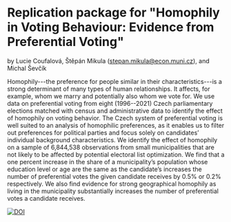 # Replication package for "Homophily in Voting Behaviour: Evidence from Preferential Voting" 

by Lucie Coufalová, Štěpán Mikula (stepan.mikula@econ.muni.cz), and Michal Ševčík

Homophily---the preference for people similar in their characteristics---is a strong determinant of many types of human relationships. It affects, for example, whom we marry and potentially also whom we vote for. We use data on preferential voting from eight (1996--2021) Czech parliamentary elections matched with census and administrative data to identify the effect of homophily on voting behavior. The Czech system of preferential voting is well suited to an analysis of homophilic preferences, as it enables us to filter out preferences for political parties and focus solely on candidates’ individual background characteristics. We identify the effect of homophily on a sample of 6,844,538 observations from small municipalities that are not likely to be affected by potential electoral list optimization. We find that a one percent increase in the share of a municipality’s population whose education level or age are the same as the candidate’s increases the number of preferential votes the given candidate receives by 0.5% or 0.2% respectively. We also find evidence for strong geographical homophily as living in the municipality substantially increases the number of preferential votes a candidate receives.

[![DOI](https://zenodo.org/badge/DOI/10.5281/zenodo.7070556.svg)](https://doi.org/10.5281/zenodo.7070556)